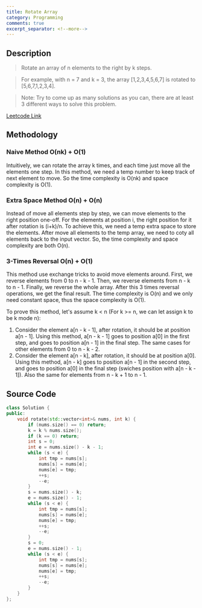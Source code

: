 ```yaml
---
title: Rotate Array
category: Programming
comments: true
excerpt_separator: <!--more-->
---
```

## Description
>Rotate an array of n elements to the right by k steps.
<!--more-->

>For example, with n = 7 and k = 3, the array [1,2,3,4,5,6,7] is rotated to [5,6,7,1,2,3,4].

>Note:
Try to come up as many solutions as you can, there are at least 3 different ways to solve this problem.

[Leetcode Link](https://leetcode.com/problems/rotate-array/#/description)

## Methodology
### Naive Method O(nk) + O(1)
Intuitively, we can rotate the array k times, and each time just move all the elements one step. In this method, we need a temp number to keep track of next element to move. So the time complexity is O(nk) and space complexity is O(1).

### Extra Space Method O(n) + O(n)
Instead of move all elements step by step, we can move elements to the right position one-off. For the elements at position i, the right position for it after rotation is (i+k)/n. To achieve this, we need a temp extra space to store the elements. After move all elements to the temp array, we need to coty all elements back to the input vector. So, the time complexity and space complexity are both O(n).

### 3-Times Reversal O(n) + O(1)
This method use exchange tricks to avoid move elements around. First, we reverse elements from 0 to n - k - 1. Then, we reverse elements from n - k to n - 1. Finally, we reverse the whole array. After this 3 times reversal operations, we get the final result. The time complexity is O(n) and we only need constant space, thus the space complexity is O(1).

To prove this method, let's assume k < n (For k >= n, we can let assign k to be k mode n):
1. Consider the element a[n - k - 1], after rotation, it should be at position a[n - 1]. Using this method, a[n - k - 1] goes to position a[0] in the first step, and goes to position a[n - 1] in the final step. The same cases for other elements from 0 to n - k - 2.  
2. Consider the element a[n - k], after rotation, it should be at position a[0]. Using this method, a[n - k] goes to position a[n - 1] in the second step, and goes to position a[0] in the final step (swiches position with a[n - k - 1]). Also the same for elements from n - k + 1 to n - 1.

## Source Code
```C++
class Solution {
public:
    void rotate(std::vector<int>& nums, int k) {
        if (nums.size() == 0) return;
        k = k % nums.size();
        if (k == 0) return;
        int s = 0;
        int e = nums.size() - k - 1;
        while (s < e) {
            int tmp = nums[s];
            nums[s] = nums[e];
            nums[e] = tmp;
            ++s;
            --e;
        }
        s = nums.size() - k;
        e = nums.size() - 1;
        while (s < e) {
            int tmp = nums[s];
            nums[s] = nums[e];
            nums[e] = tmp;
            ++s;
            --e;
        }
        s = 0;
        e = nums.size() - 1;
        while (s < e) {
            int tmp = nums[s];
            nums[s] = nums[e];
            nums[e] = tmp;
            ++s;
            --e;
        }
    }
};
```
